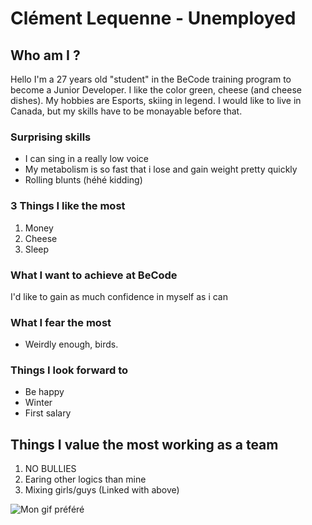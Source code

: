 # Clément Lequenne - Unemployed

## Who am I ?
Hello I'm a 27 years old "student" in the BeCode training program to become a Junior Developer. I like the color green, cheese (and cheese dishes). My hobbies are Esports, skiing in legend. I would like to live in Canada, but my skills have to be monayable before that.

### Surprising skills
* I can sing in a really low voice
* My metabolism is so fast that i lose and gain weight pretty quickly
* Rolling blunts (héhé kidding)

### 3 Things I like the most
1. Money
2. Cheese
3. Sleep

### What I want to achieve at BeCode
I'd like to gain as much confidence in myself as i can

### What I fear the most
- Weirdly enough, birds.

### Things I look forward to
* Be happy
* Winter
* First salary

## Things I value the most working as a team
1. NO BULLIES
2. Earing other logics than mine
3. Mixing girls/guys (Linked with above)

![Mon gif préféré](https://media.tenor.com/F87SOO1EfkIAAAAM/ytpmv-screaming.gif)